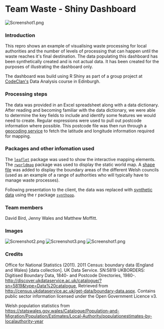 # Team Waste - Shiny Dashboard

![Screenshot1.png](/Users/davidbird/codeclan_work/dashboard_project/team-waste-viz/images/Screenshot1.png)

### Introduction
This repro shows an example of visualising waste processing for local authorities and the number of levels of processing that can happen until the waste reaches it's final destination. The data populating this dashboard has been synthetically created and is not actual data. It has been created for the purposes of illustrating the dashboard only.

The dashboard was build using R Shiny as part of a group project at [CodeClan's](https://codeclan.com) Data Analysis course in Edinburgh.

### Processing steps
The data was provided in an Excel spreadsheet along with a data dictionary. After reading and becoming familiar with the data dictionary, we were able to determine the key fields to include and identify some features we would need to create. Regular expressions were used to pull out postcode information where possible. This postcode file was then run through a [geocoding service](https://www.doogal.co.uk/BatchGeocoding.php) to fetch the latitude and longitude information required for mapping.

### Packages and other infomation used
The [`leaflet`](https://rstudio.github.io/leaflet) package was used to show the interactive mapping elements. The [`rworldmap`](https://cran.r-project.org/web/packages/rworldmap/rworldmap.pdf) package was used to display the static world map. A [shape file](https://borders.ukdataservice.ac.uk/easy_download_data.html?data=Wales_lad_2011) was added to display the boundary areas of the different Welsh councils (used as an example of a range of authorities who will typically have to manage waste processes).

Following presentation to the client, the data was replaced with [synthetic data](https://en.wikipedia.org/wiki/Synthetic_data) using the r package [`synthpop`](https://cran.r-project.org/web/packages/synthpop/index.html).

### Team members
David Bird, Jenny Wales and Matthew Moffitt.

### Images
![Screenshot2.png](/Users/davidbird/codeclan_work/dashboard_project/team-waste-viz/images/Screenshot2.png)
![Screenshot3.png](/Users/davidbird/codeclan_work/dashboard_project/team-waste-viz/images/Screenshot3.png)
![Screenshot1.png](/Users/davidbird/codeclan_work/dashboard_project/team-waste-viz/images/Screenshot4.png)

### Credits
Office for National Statistics (2011). 2011 Census: boundary data (England and Wales) [data collection].
UK Data Service. SN:5819 UKBORDERS: Digitised Boundary Data, 1840- and Postcode Directories, 1980-.
http://discover.ukdataservice.ac.uk/catalogue/?sn=5819&type=Data%20catalogue,
Retrieved from http://census.ukdataservice.ac.uk/get-data/boundary-data.aspx.
Contains public sector information licensed under the Open Government Licence v3.

Welsh population statistics from https://statswales.gov.wales/Catalogue/Population-and-Migration/Population/Estimates/Local-Authority/populationestimates-by-localauthority-year
